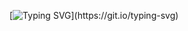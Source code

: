 [![Typing SVG](https://readme-typing-svg.herokuapp.com?font=Fredericka+the+Great&color=%236E6EBF&size=50&multiline=true&width=550&height=130&lines=Good+day!;Thank+you+for+visiting!)](https://git.io/typing-svg)